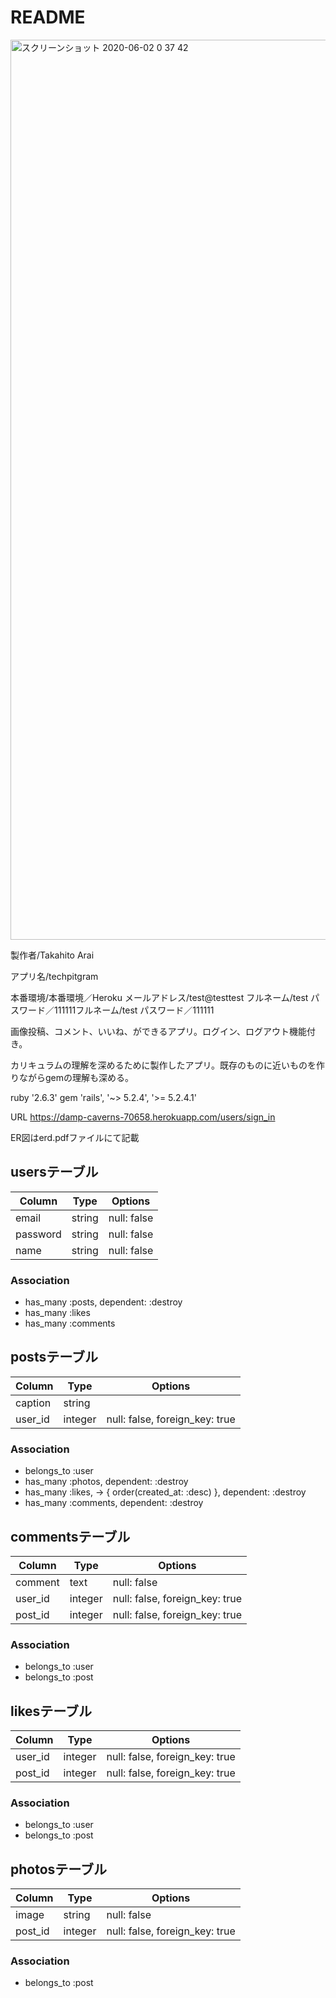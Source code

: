 # README
<img width="1440" alt="スクリーンショット 2020-06-02 0 37 42" src="https://user-images.githubusercontent.com/57932445/83425866-48e96c80-a469-11ea-8618-0faf10444675.png">


製作者/Takahito Arai

アプリ名/techpitgram

本番環境/本番環境／Heroku  メールアドレス/test@testtest  フルネーム/test  パスワード／111111フルネーム/test  パスワード／111111

画像投稿、コメント、いいね、ができるアプリ。ログイン、ログアウト機能付き。

カリキュラムの理解を深めるために製作したアプリ。既存のものに近いものを作りながらgemの理解も深める。

ruby '2.6.3'
gem 'rails', '~> 5.2.4', '>= 5.2.4.1'

URL https://damp-caverns-70658.herokuapp.com/users/sign_in

ER図はerd.pdfファイルにて記載


## usersテーブル
|Column|Type|Options|
|------|----|-------|
|email|string|null: false|
|password|string|null: false|
|name|string|null: false|
### Association
  - has_many :posts, dependent: :destroy
  - has_many :likes
  - has_many :comments

## postsテーブル
|Column|Type|Options|
|------|----|-------|
|caption|string||
|user_id|integer|null: false, foreign_key: true|
### Association
  - belongs_to :user
  - has_many :photos, dependent: :destroy
  - has_many :likes, -> { order(created_at: :desc) }, dependent: :destroy
  - has_many :comments, dependent: :destroy

## commentsテーブル
|Column|Type|Options|
|------|----|-------|
|comment|text|null: false|
|user_id|integer|null: false, foreign_key: true|
|post_id|integer|null: false, foreign_key: true|
### Association
  - belongs_to :user
  - belongs_to :post

## likesテーブル
|Column|Type|Options|
|------|----|-------|
|user_id|integer|null: false, foreign_key: true|
|post_id|integer|null: false, foreign_key: true|
### Association
  - belongs_to :user
  - belongs_to :post

## photosテーブル
|Column|Type|Options|
|------|----|-------|
|image|string|null: false|
|post_id|integer|null: false, foreign_key: true|
### Association
  - belongs_to :post

  
